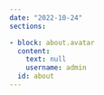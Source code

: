 ```yaml
---
date: "2022-10-24"
sections:

- block: about.avatar
  content:
    text: null
    username: admin
  id: about
---
```


